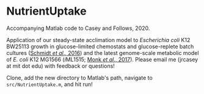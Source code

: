 # NutrientUptake
Accompanying Matlab code to Casey and Follows, 2020. 

Application of our steady-state acclimation model to *Escherichia coli* K12 BW25113 growth in glucose-limited chemostats and glucose-replete batch cultures ([Schmidt *et al*., 2016](https://www.nature.com/articles/nbt.3418)) and the latest genome-scale metabolic model of *E. coli* K12 MG1566 (*i*ML1515; [Monk *et al*., 2017](https://www.nature.com/articles/nbt.3956)). Please email me (jrcasey at mit dot edu) with feedback or questions!

Clone, add the new directory to Matlab's path, navigate to `src/NutrientUptake.m`, and hit run!

